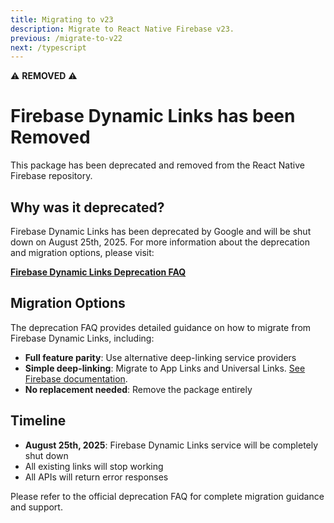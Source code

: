 ```yaml
---
title: Migrating to v23
description: Migrate to React Native Firebase v23.
previous: /migrate-to-v22
next: /typescript
---
```


⚠️ **REMOVED** ⚠️

# Firebase Dynamic Links has been Removed

This package has been deprecated and removed from the React Native Firebase repository.

## Why was it deprecated?

Firebase Dynamic Links has been deprecated by Google and will be shut down on August 25th, 2025. For more information about the deprecation and migration options, please visit:

**[Firebase Dynamic Links Deprecation FAQ](https://firebase.google.com/support/dynamic-links-faq)**

## Migration Options

The deprecation FAQ provides detailed guidance on how to migrate from Firebase Dynamic Links, including:

- **Full feature parity**: Use alternative deep-linking service providers
- **Simple deep-linking**: Migrate to App Links and Universal Links. [See Firebase documentation](https://firebase.google.com/support/guides/app-links-universal-links).
- **No replacement needed**: Remove the package entirely

## Timeline

- **August 25th, 2025**: Firebase Dynamic Links service will be completely shut down
- All existing links will stop working
- All APIs will return error responses

Please refer to the official deprecation FAQ for complete migration guidance and support.

